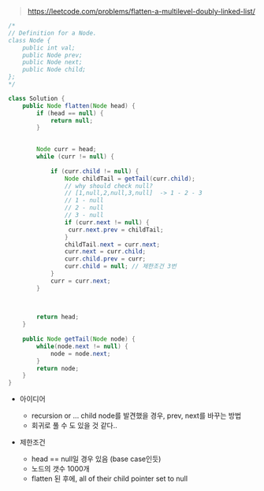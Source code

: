 > https://leetcode.com/problems/flatten-a-multilevel-doubly-linked-list/

```java
/*
// Definition for a Node.
class Node {
    public int val;
    public Node prev;
    public Node next;
    public Node child;
};
*/

class Solution {
    public Node flatten(Node head) {
        if (head == null) {
            return null;
        }
        

        Node curr = head;
        while (curr != null) {
            
            if (curr.child != null) {
                Node childTail = getTail(curr.child);
                // why should check null?
                // [1,null,2,null,3,null]  -> 1 - 2 - 3
                // 1 - null
                // 2 - null
                // 3 - null 
                if (curr.next != null) {
                 curr.next.prev = childTail;   
                }
                childTail.next = curr.next;
                curr.next = curr.child;
                curr.child.prev = curr;
                curr.child = null; // 제한조건 3번
            }
            curr = curr.next;
        }
        
        

        return head;
    }
    
    public Node getTail(Node node) {
        while(node.next != null) {
            node = node.next;
        }
        return node;
    }
}

```

- 아이디어
    - recursion or ... child node를 발견했을 경우, prev, next를 바꾸는 방법
    - 회귀로 풀 수 도 있을 것 같다..

- 제한조건
    - head == null일 경우 있음 (base case인듯)
    - 노드의 갯수 1000개
    - flatten 된 후에, all of their child pointer set to null

